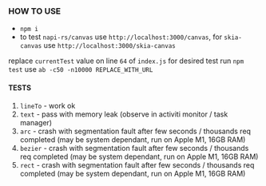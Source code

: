 ### HOW TO USE

- `npm i`
- to test `napi-rs/canvas` use `http://localhost:3000/canvas`, for `skia-canvas` use `http://localhost:3000/skia-canvas`

replace `currentTest` value on line `64` of `index.js` for desired test
run `npm test`
use `ab -c50 -n10000 REPLACE_WITH_URL`

#### TESTS

1. `lineTo` - work ok
2. `text` - pass with memory leak (observe in activiti monitor / task manager)
3. `arc` - crash with segmentation fault after few seconds / thousands req completed (may be system dependant, run on Apple M1, 16GB RAM)
4. `bezier` - crash with segmentation fault after few seconds / thousands req completed (may be system dependant, run on Apple M1, 16GB RAM)
5. `rect` - crash with segmentation fault after few seconds / thousands req completed (may be system dependant, run on Apple M1, 16GB RAM)

